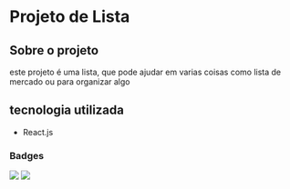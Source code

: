 # Projeto de Lista

## Sobre o projeto

este projeto é uma lista, que pode ajudar em varias coisas como lista de mercado ou para organizar algo

## tecnologia utilizada

- React.js


### Badges
![](https://img.shields.io/vscode-marketplace/d/thiagoguaru.jwtintegrator.svg)
![](https://img.shields.io/appveyor/tests/thiagoloureiro/dapper-crud-extension.svg)
